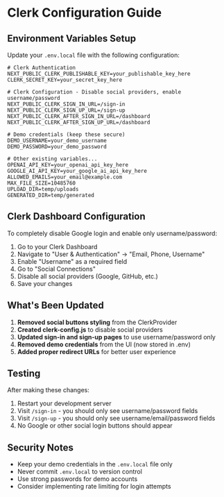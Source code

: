 # Clerk Configuration Guide

## Environment Variables Setup

Update your `.env.local` file with the following configuration:

```env
# Clerk Authentication
NEXT_PUBLIC_CLERK_PUBLISHABLE_KEY=your_publishable_key_here
CLERK_SECRET_KEY=your_secret_key_here

# Clerk Configuration - Disable social providers, enable username/password
NEXT_PUBLIC_CLERK_SIGN_IN_URL=/sign-in
NEXT_PUBLIC_CLERK_SIGN_UP_URL=/sign-up
NEXT_PUBLIC_CLERK_AFTER_SIGN_IN_URL=/dashboard
NEXT_PUBLIC_CLERK_AFTER_SIGN_UP_URL=/dashboard

# Demo credentials (keep these secure)
DEMO_USERNAME=your_demo_username
DEMO_PASSWORD=your_demo_password

# Other existing variables...
OPENAI_API_KEY=your_openai_api_key_here
GOOGLE_AI_API_KEY=your_google_ai_api_key_here
ALLOWED_EMAILS=your_email@example.com
MAX_FILE_SIZE=10485760
UPLOAD_DIR=temp/uploads
GENERATED_DIR=temp/generated
```

## Clerk Dashboard Configuration

To completely disable Google login and enable only username/password:

1. Go to your Clerk Dashboard
2. Navigate to "User & Authentication" → "Email, Phone, Username"
3. Enable "Username" as a required field
4. Go to "Social Connections"
5. Disable all social providers (Google, GitHub, etc.)
6. Save your changes

## What's Been Updated

1. **Removed social buttons styling** from the ClerkProvider
2. **Created clerk-config.js** to disable social providers
3. **Updated sign-in and sign-up pages** to use username/password only
4. **Removed demo credentials** from the UI (now stored in .env)
5. **Added proper redirect URLs** for better user experience

## Testing

After making these changes:

1. Restart your development server
2. Visit `/sign-in` - you should only see username/password fields
3. Visit `/sign-up` - you should only see username/email/password fields
4. No Google or other social login buttons should appear

## Security Notes

- Keep your demo credentials in the `.env.local` file only
- Never commit `.env.local` to version control
- Use strong passwords for demo accounts
- Consider implementing rate limiting for login attempts
